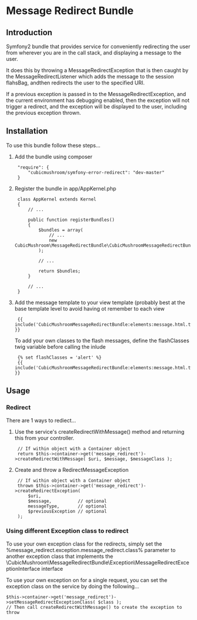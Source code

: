 Message Redirect Bundle
=======================

Introduction
------------

Symfony2 bundle that provides service for conveniently redirecting the user from wherever you are in the call stack, and
displaying a message to the user.

It does this by throwing a MessageRedirectException that is then caught by the MessageRedirectListener which adds the
message to the session flahsBag, andthen redirects the user to the specified URI.
 
If a previous exception is passed in to the MessageRedirectException, and the current environment has debugging enabled,
then the exception will not trigger a redirect, and the exception will be displayed to the user, including the previous 
exception thrown.


Installation
------------

To use this bundle follow these steps...

1. Add the bundle using composer
    
        "require": {
            "cubicmushroom/symfony-error-redirect": "dev-master"
        }
    
2. Register the bundle in app/AppKernel.php

        class AppKernel extends Kernel
        {
            // ...
    
            public function registerBundles()
            {
                $bundles = array(
                    // ...
                    new CubicMushroom\MessageRedirectBundle\CubicMushroomMessageRedirectBundle(),
                );
                
                // ...
        
                return $bundles;
            }
            
            // ...
        }

3. Add the message template to your view template (probably best at the base template level to avoid having ot remember
   to each view
    
        {{ include('CubicMushroomMessageRedirectBundle:elements:message.html.twig') }}
    
   To add your own classes to the flash messages, define the flashClasses twig variable before calling the inlude
   
        {% set flashClasses = 'alert' %}
        {{ include('CubicMushroomMessageRedirectBundle:elements:message.html.twig') }}
        
        
Usage
-----

### Redirect

There are 1 ways to rediect...

1. Use the service's createRedirectWithMessage() method and returning this from your controller.

        // If within object with a Container object
        return $this->container->get('message_redirect')->createRedirectWithMessage( $uri, $message, $messageClass );
        
2. Create and throw a RedirectMessageException

        // If within object with a Container object
        thrown $this->container->get('message_redirect')->createRedirectException(
            $uri,
            $message,          // optional
            messageType,       // optional
            $previousException // optional
        );
        
### Using different Exception class to redirect
    
To use your own exception class for the redirects, simply set the %message_redirect.exception.message_redirect.class%
parameter to another exception class that implements the 
\CubicMushroom\MessageRedirectBundle\Exception\MessageRedirectExceptionInterface interface

To use your own exception on for a single request, you can set the exception class on the service by doing the following...

    $this->container->get('message_redirect')->setMessageRedirectExceptionClass( $class );
    // Then call createRedirectWithMessage() to create the exception to throw